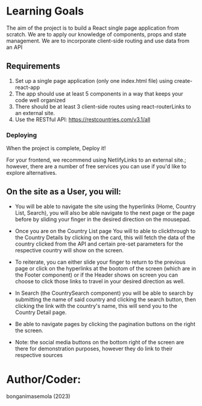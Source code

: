 
# Learning Goals

The aim of the project is to build a React single page application from scratch. We are to apply our knowledge of components, props and state management. We are to incorporate client-side routing and use data from an API

## Requirements

1. Set up a single page application (only one index.html file) using create-react-app
2. The app should use at least 5 components in a way that keeps your code well organized
3. There should be at least 3 client-side routes using react-routerLinks to an external site.
4. Use the RESTful API: https://restcountries.com/v3.1/all

### Deploying

When the project is complete, Deploy it! 

For your frontend, we recommend using NetlifyLinks to an external site.; however, there are a number of free services you can use if you'd like to explore alternatives.

## On the site as a User, you will:

*  You will be able to navigate the site using the hyperlinks (Home, Country List, Search), you will also be able navigate to the next page or the page before by sliding your finger in the desired direction on the mousepad.

*  Once you are on the Country List page You will to able to clickthrough to the Country Details by clicking on the card, this will fetch the data of the country clicked from the API and certain pre-set parameters for the respective country will show on the screen.

* To reiterate, you can either slide your finger to return to the previous page or click on the hyperlinks at the bootom of the screen (which are in the Footer component) or if the Header shows on screen you can choose to click those links to travel in your desired direction as well.

* In Search (the CountrySearch component) you will be able to search by submitting the name of said country and clicking the search button, then clicking the link with the country's name, this will send you to the Country Detail page.

* Be able to navigate pages by clicking the pagination buttons on the right the screen.

* Note: the social media buttons on the bottom right of the screen are there for demonstration purposes, however they do link to their respective sources


# Author/Coder:

bonganimasemola (2023)